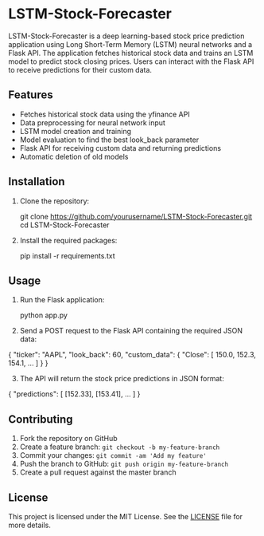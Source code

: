 # LSTM-Stock-Forecaster

LSTM-Stock-Forecaster is a deep learning-based stock price prediction application using Long Short-Term Memory (LSTM) neural networks and a Flask API. The application fetches historical stock data and trains an LSTM model to predict stock closing prices. Users can interact with the Flask API to receive predictions for their custom data.

## Features

- Fetches historical stock data using the yfinance API
- Data preprocessing for neural network input
- LSTM model creation and training
- Model evaluation to find the best look_back parameter
- Flask API for receiving custom data and returning predictions
- Automatic deletion of old models

## Installation

1. Clone the repository:

    git clone https://github.com/yourusername/LSTM-Stock-Forecaster.git
    cd LSTM-Stock-Forecaster

2. Install the required packages:

    pip install -r requirements.txt

## Usage

1. Run the Flask application:

    python app.py

2. Send a POST request to the Flask API containing the required JSON data:

{
"ticker": "AAPL",
"look_back": 60,
"custom_data": {
"Close": [
150.0,
152.3,
154.1,
...
]
}
}

3. The API will return the stock price predictions in JSON format:

{
"predictions": [
[152.33],
[153.41],
...
]
}

## Contributing

1. Fork the repository on GitHub
2. Create a feature branch: `git checkout -b my-feature-branch`
3. Commit your changes: `git commit -am 'Add my feature'`
4. Push the branch to GitHub: `git push origin my-feature-branch`
5. Create a pull request against the master branch

## License

This project is licensed under the MIT License. See the [LICENSE](LICENSE) file for more details.


